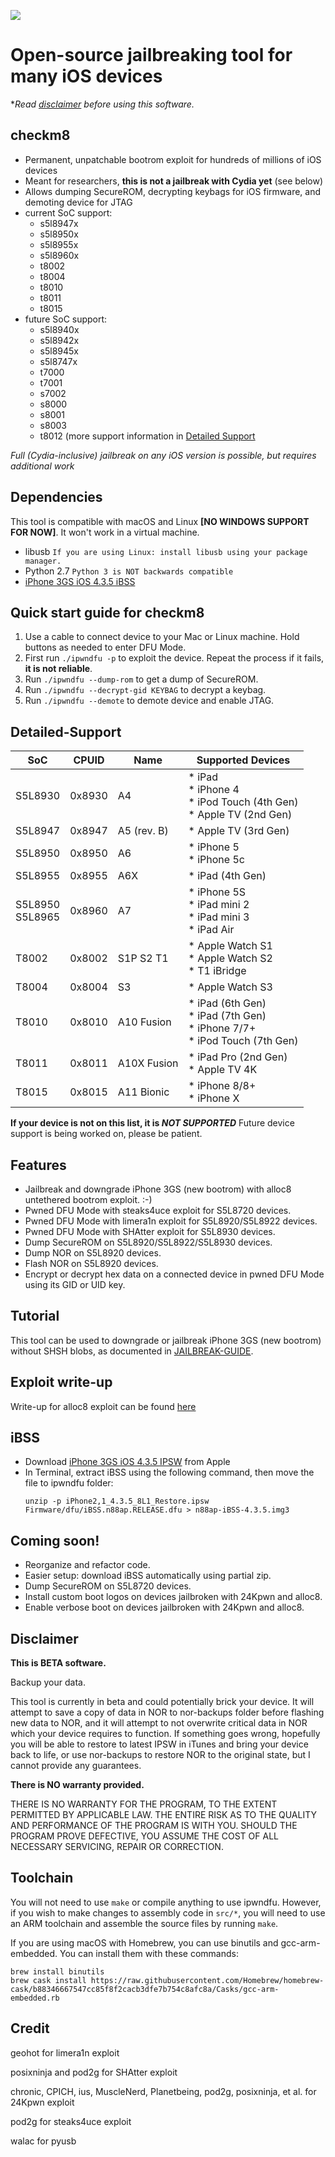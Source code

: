 ![](repo/ipwndfu.png)
# Open-source jailbreaking tool for many iOS devices


**Read [disclaimer](#disclaimer) before using this software.*


## checkm8

* Permanent, unpatchable bootrom exploit for hundreds of millions of iOS devices
* Meant for researchers, **this is not a jailbreak with Cydia yet** (see below)
* Allows dumping SecureROM, decrypting keybags for iOS firmware, and demoting device for JTAG
* current SoC support: 
    - s5l8947x
    - s5l8950x
    - s5l8955x
    - s5l8960x
    - t8002
    - t8004
    - t8010
    - t8011
    - t8015
* future SoC support:
    - s5l8940x
    - s5l8942x
    - s5l8945x
    - s5l8747x 
    - t7000
    - t7001
    - s7002
    - s8000
    - s8001
    - s8003
    - t8012
(more support information in [Detailed Support](#Detailed-Support)

*Full (Cydia-inclusive) jailbreak on any iOS version is possible, but requires additional work*


## Dependencies

This tool is compatible with macOS and Linux **[NO WINDOWS SUPPORT FOR NOW]**. It won't work in a virtual machine.

* libusb `If you are using Linux: install libusb using your package manager.`
* Python 2.7 `Python 3 is NOT backwards compatible`
* [iPhone 3GS iOS 4.3.5 iBSS](#ibss)


## Quick start guide for checkm8

1. Use a cable to connect device to your Mac or Linux machine. Hold buttons as needed to enter DFU Mode.
2. First run ```./ipwndfu -p``` to exploit the device. Repeat the process if it fails, **it is not reliable**.
3. Run ```./ipwndfu --dump-rom``` to get a dump of SecureROM.
4. Run ```./ipwndfu --decrypt-gid KEYBAG``` to decrypt a keybag.
5. Run ```./ipwndfu --demote``` to demote device and enable JTAG.


## Detailed-Support
| SoC                | CPUID  | Name        | Supported Devices                                                                  |
|--------------------|--------|-------------|------------------------------------------------------------------------------------|
| S5L8930            | 0x8930 | A4          | * iPad <br>* iPhone 4 <br>* iPod Touch (4th Gen) <br>* Apple TV (2nd Gen)          |
| S5L8947            | 0x8947 | A5 (rev. B) | * Apple TV (3rd Gen)                                                               |
| S5L8950            | 0x8950 | A6          | * iPhone 5 <br>* iPhone 5c                                                         |
| S5L8955            | 0x8955 | A6X         | * iPad (4th Gen)                                                                   |
| S5L8950<br>S5L8965 | 0x8960 | A7          | * iPhone 5S <br>* iPad mini 2 <br>* iPad mini 3 <br>* iPad Air                     |
| T8002              | 0x8002 | S1P S2 T1   | * Apple Watch S1 <br>* Apple Watch S2 <br>* T1 iBridge                             |
| T8004              | 0x8004 | S3          | * Apple Watch S3                                                                   |
| T8010              | 0x8010 | A10 Fusion  | * iPad (6th Gen) <br>* iPad (7th Gen) <br>* iPhone 7/7+ <br>* iPod Touch (7th Gen) |
| T8011              | 0x8011 | A10X Fusion | * iPad Pro (2nd Gen) <br>* Apple TV 4K                                             |
| T8015              | 0x8015 | A11 Bionic  | * iPhone 8/8+ <br>* iPhone X                                                       |

**If your device is not on this list, it is _NOT SUPPORTED_**
Future device support is being worked on, please be patient.

## Features

* Jailbreak and downgrade iPhone 3GS (new bootrom) with alloc8 untethered bootrom exploit. :-)
* Pwned DFU Mode with steaks4uce exploit for S5L8720 devices.
* Pwned DFU Mode with limera1n exploit for S5L8920/S5L8922 devices.
* Pwned DFU Mode with SHAtter exploit for S5L8930 devices.
* Dump SecureROM on S5L8920/S5L8922/S5L8930 devices.
* Dump NOR on S5L8920 devices.
* Flash NOR on S5L8920 devices.
* Encrypt or decrypt hex data on a connected device in pwned DFU Mode using its GID or UID key.


## Tutorial

This tool can be used to downgrade or jailbreak iPhone 3GS (new bootrom) without SHSH blobs, as documented in [JAILBREAK-GUIDE](https://github.com/axi0mX/ipwndfu/blob/master/JAILBREAK-GUIDE.md).


## Exploit write-up

Write-up for alloc8 exploit can be found [here](https://github.com/axi0mX/alloc8)


## iBSS

* Download [iPhone 3GS iOS 4.3.5 IPSW](http://appldnld.apple.com/iPhone4/041-1965.20110721.gxUB5/iPhone2,1_4.3.5_8L1_Restore.ipsw) from Apple
* In Terminal, extract iBSS using the following command, then move the file to ipwndfu folder:
   ```
   unzip -p iPhone2,1_4.3.5_8L1_Restore.ipsw Firmware/dfu/iBSS.n88ap.RELEASE.dfu > n88ap-iBSS-4.3.5.img3
   ```


## Coming soon!

* Reorganize and refactor code.
* Easier setup: download iBSS automatically using partial zip.
* Dump SecureROM on S5L8720 devices.
* Install custom boot logos on devices jailbroken with 24Kpwn and alloc8.
* Enable verbose boot on devices jailbroken with 24Kpwn and alloc8.

## Disclaimer

**This is BETA software.**

Backup your data.

This tool is currently in beta and could potentially brick your device. It will attempt to save a copy of data in NOR to nor-backups folder before flashing new data to NOR, and it will attempt to not overwrite critical data in NOR which your device requires to function. If something goes wrong, hopefully you will be able to restore to latest IPSW in iTunes and bring your device back to life, or use nor-backups to restore NOR to the original state, but I cannot provide any guarantees.

**There is NO warranty provided.**

THERE IS NO WARRANTY FOR THE PROGRAM, TO THE EXTENT PERMITTED BY APPLICABLE LAW. THE ENTIRE RISK AS TO THE QUALITY AND PERFORMANCE OF THE PROGRAM IS WITH YOU. SHOULD THE PROGRAM PROVE DEFECTIVE, YOU ASSUME THE COST OF ALL NECESSARY SERVICING, REPAIR OR CORRECTION.

## Toolchain

You will not need to use `make` or compile anything to use ipwndfu. However, if you wish to make changes to assembly code in `src/*`, you will need to use an ARM toolchain and assemble the source files by running `make`.

If you are using macOS with Homebrew, you can use binutils and gcc-arm-embedded. You can install them with these commands:

```
brew install binutils
brew cask install https://raw.githubusercontent.com/Homebrew/homebrew-cask/b88346667547cc85f8f2cacb3dfe7b754c8afc8a/Casks/gcc-arm-embedded.rb
```

## Credit

geohot for limera1n exploit

posixninja and pod2g for SHAtter exploit

chronic, CPICH, ius, MuscleNerd, Planetbeing, pod2g, posixninja, et al. for 24Kpwn exploit

pod2g for steaks4uce exploit

walac for pyusb
